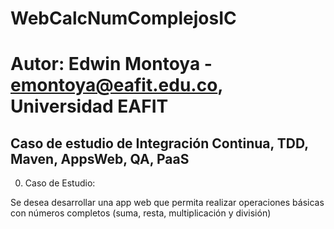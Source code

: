 # WebCalcNumComplejosIC
# Autor: Edwin Montoya - emontoya@eafit.edu.co, Universidad EAFIT

## Caso de estudio de Integración Continua, TDD, Maven, AppsWeb, QA, PaaS

0. Caso de Estudio: 

Se desea desarrollar una app web que permita realizar operaciones básicas con números completos (suma, resta, multiplicación y división)
